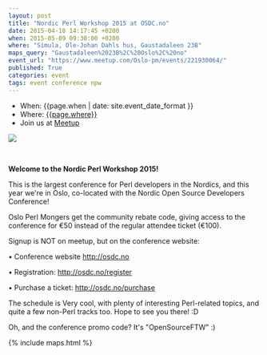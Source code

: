 ```yaml
---
layout: post
title: "Nordic Perl Workshop 2015 at OSDC.no"
date: 2015-04-18 14:17:45 +0200
when: 2015-05-09 09:30:00 +0200
where: "Simula, Ole-Johan Dahls hus, Gaustadaleen 23B"
maps_query: "Gaustadaleen%2023B%2C%20Oslo%2C%20no"
event_url: "https://www.meetup.com/Oslo-pm/events/221930064/"
published: True
categories: event
tags: event conference npw
---
```


* When: {{page.when | date: site.event_date_format }}
* Where: [{{page.where}}]({{site.maps_url}}{{page.maps_query}})
* Join us at [Meetup]({{page.event_url}})

<img src="http://photos1.meetupstatic.com/photos/event/9/4/6/5/600_436417989.jpeg">

<b><br></b>

<b>Welcome to the Nordic Perl Workshop 2015!</b>

This is the largest conference for Perl developers in the Nordics, and this year we&#39;re in Oslo, co-located with the Nordic Open Source Developers Conference!

Oslo Perl Mongers get the community rebate code, giving access to the conference for €50 instead of the regular attendee ticket (€100).

Signup is NOT on meetup, but on the conference website:

• Conference website <a href="http://osdc.no"><a class="linkified" href="http://osdc.no">http://osdc.no</a></a>

• Registration: <a href="http://osdc.no/register"><a class="linkified" href="http://osdc.no/register">http://osdc.no/register</a></a>

• Purchase a ticket: <a href="http://osdc.no/purchase"><a class="linkified" href="http://osdc.no/purchase">http://osdc.no/purchase</a></a>

The schedule is Very cool, with plenty of interesting Perl-related topics, and quite a few non-Perl tracks too. Hope to see you there! :D

Oh, and the conference promo code? It&#39;s &quot;OpenSourceFTW&quot; :)

{% include maps.html %}